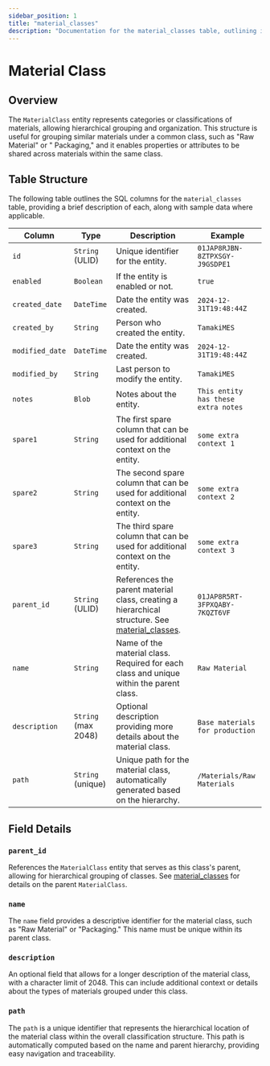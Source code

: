 ```yaml
---
sidebar_position: 1
title: "material_classes"
description: "Documentation for the material_classes table, outlining its columns and structure."
---
```


# Material Class

## Overview

The `MaterialClass` entity represents categories or classifications of materials, allowing hierarchical grouping and
organization. This structure is useful for grouping similar materials under a common class, such as "Raw Material" or "
Packaging," and it enables properties or attributes to be shared across materials within the same class.

## Table Structure

The following table outlines the SQL columns for the `material_classes` table, providing a brief description of each,
along with sample data where applicable.

| Column          | Type                | Description                                                                                                             | Example                         |
|-----------------|---------------------|-------------------------------------------------------------------------------------------------------------------------|---------------------------------|
| `id`            | `String` (ULID)     | Unique identifier for the entity.                                                                                       | `01JAP8RJBN-8ZTPXSGY-J9GSDPE1`  |
| `enabled`       | `Boolean`           | If the entity is enabled or not.                                                                                        | `true`                          |
| `created_date`  | `DateTime`          | Date the entity was created.                                                                                            | `2024-12-31T19:48:44Z`          |
| `created_by`    | `String`            | Person who created the entity.                                                                                          | `TamakiMES`                     |
| `modified_date` | `DateTime`          | Date the entity was created.                                                                                            | `2024-12-31T19:48:44Z`          |
| `modified_by`   | `String`            | Last person to modify the entity.                                                                                       | `TamakiMES`                     |
| `notes`         | `Blob`              | Notes about the entity.                                                                                                 | `This entity has these extra notes`  |
| `spare1`        | `String`            | The first spare column that can be used for additional context on the entity.                                           | `some extra context 1`          |
| `spare2`        | `String`            | The second spare column that can be used for additional context on the entity.                                          | `some extra context 2`          |
| `spare3`        | `String`            | The third spare column that can be used for additional context on the entity.                                           | `some extra context 3`          |
| `parent_id`     | `String` (ULID)     | References the parent material class, creating a hierarchical structure. See [material_classes](./material-class).      | `01JAP8R5RT-3FPXQABY-7KQZT6VF`  |
| `name`          | `String`            | Name of the material class. Required for each class and unique within the parent class.                                 | `Raw Material`                  |
| `description`   | `String` (max 2048) | Optional description providing more details about the material class.                                                   | `Base materials for production` |
| `path`          | `String` (unique)   | Unique path for the material class, automatically generated based on the hierarchy.                                     | `/Materials/Raw Materials`      |

## Field Details

### `parent_id`

References the `MaterialClass` entity that serves as this class's parent, allowing for hierarchical grouping of classes.
See [material_classes](./material-class) for details on the parent `MaterialClass`.

### `name`

The `name` field provides a descriptive identifier for the material class, such as "Raw Material" or "Packaging." This
name must be unique within its parent class.

### `description`

An optional field that allows for a longer description of the material class, with a character limit of 2048. This can
include additional context or details about the types of materials grouped under this class.

### `path`

The `path` is a unique identifier that represents the hierarchical location of the material class within the overall
classification structure. This path is automatically computed based on the name and parent hierarchy, providing easy
navigation and traceability.